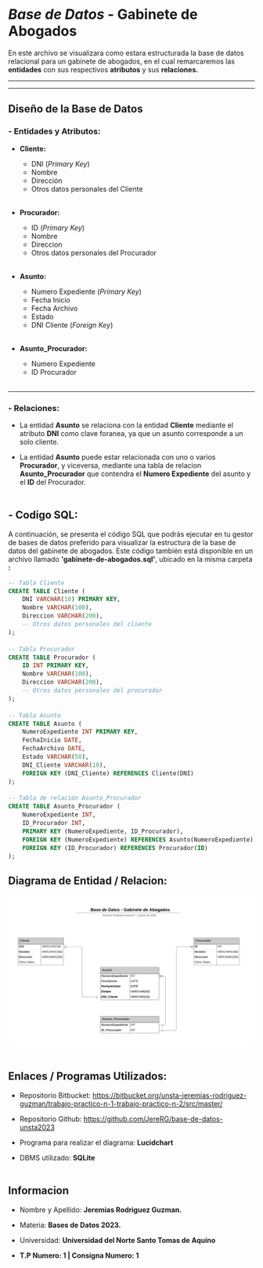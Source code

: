 # *Base de Datos* - Gabinete de Abogados

En este archivo se visualizara como estara estructurada la base de datos relacional para un gabinete de abogados, en el cual remarcaremos las **entidades** con sus respectivos **atributos** y sus **relaciones.**

---
___

## Diseño de la Base de Datos
### - Entidades y Atributos:
- **Cliente:**
    * DNI (*Primary Key*)
    * Nombre
    * Dirección
    * Otros datos personales del Cliente
<br></br>

- **Procurador:**
    * ID (*Primary Key*)
    * Nombre
    * Direccion 
    * Otros datos personales del Procurador
<br></br>

- **Asunto:**
    * Numero Expediente (*Primary Key*)
    * Fecha Inicio
    * Fecha Archivo 
    * Estado 
    * DNI Cliente (*Foreign Key*)
<br></br>

- **Asunto_Procurador:**
    * Numero Expediente 
    * ID Procurador 
<br></br>

---
### - Relaciones:
* La entidad **Asunto** se relaciona con la entidad **Cliente** mediante el atributo **DNI** como clave foranea, ya que un asunto corresponde a un solo cliente.

* La entidad **Asunto** puede estar relacionada con uno o varios **Procurador**, y viceversa, mediante una tabla de relacion **Asunto_Procurador** que contendra el **Numero Expediente** del asunto y el **ID** del Procurador.
<br></br>


## -  Codigo SQL:

A continuación, se presenta el código SQL que podrás ejecutar en tu gestor de bases de datos preferido para visualizar la estructura de la base de datos del gabinete de abogados. Este código también está disponible en un archivo llamado **'gabinete-de-abogados.sql'**, ubicado en la misma carpeta **:**

```sql
-- Tabla Cliente
CREATE TABLE Cliente (
    DNI VARCHAR(10) PRIMARY KEY,
    Nombre VARCHAR(100),
    Direccion VARCHAR(200),
    -- Otros datos personales del cliente
);

-- Tabla Procurador
CREATE TABLE Procurador (
    ID INT PRIMARY KEY,
    Nombre VARCHAR(100),
    Direccion VARCHAR(200),
    -- Otros datos personales del procurador
);

-- Tabla Asunto
CREATE TABLE Asunto (
    NumeroExpediente INT PRIMARY KEY,
    FechaInicio DATE,
    FechaArchivo DATE,
    Estado VARCHAR(50),
    DNI_Cliente VARCHAR(10), 
    FOREIGN KEY (DNI_Cliente) REFERENCES Cliente(DNI)
);

-- Tabla de relación Asunto_Procurador
CREATE TABLE Asunto_Procurador (
    NumeroExpediente INT,
    ID_Procurador INT,
    PRIMARY KEY (NumeroExpediente, ID_Procurador),
    FOREIGN KEY (NumeroExpediente) REFERENCES Asunto(NumeroExpediente),
    FOREIGN KEY (ID_Procurador) REFERENCES Procurador(ID)
);
```
## Diagrama de Entidad / Relacion:

![Diagrama entidad relacion](DB-Gabinete-de-Abogados.png)
<br></br>

## Enlaces / Programas Utilizados:

* Repositorio Bitbucket: https://bitbucket.org/unsta-jeremias-rodriguez-guzman/trabajo-practico-n-1-trabajo-practico-n-2/src/master/

* Repositorio Github: https://github.com/JereRG/base-de-datos-unsta2023

* Programa para realizar el diagrama: **Lucidchart**

* DBMS utilizado: **SQLite**
<br></br>

## Informacion
* Nombre y Apellido: **Jeremias Rodriguez Guzman.**

* Materia: **Bases de Datos 2023.**

* Universidad: **Universidad del Norte Santo Tomas de Aquino**

*  **T.P Numero: 1 | Consigna Numero: 1**










